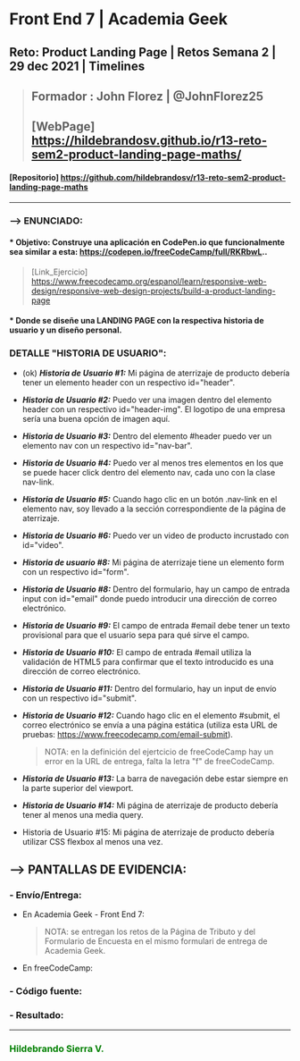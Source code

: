 # Front End 7 | Academia Geek
## Reto: Product Landing Page | Retos Semana 2 | 29 dec 2021 | Timelines

> ## Formador : John Florez | @JohnFlorez25
> ## [WebPage] https://hildebrandosv.github.io/r13-reto-sem2-product-landing-page-maths/
#### [Repositorio] https://github.com/hildebrandosv/r13-reto-sem2-product-landing-page-maths
___
### --> ENUNCIADO:
#### * Objetivo: Construye una aplicación en CodePen.io que funcionalmente sea similar a esta: https://codepen.io/freeCodeCamp/full/RKRbwL..
> [Link_Ejercicio] https://www.freecodecamp.org/espanol/learn/responsive-web-design/responsive-web-design-projects/build-a-product-landing-page
#### * Donde se diseñe una LANDING PAGE con la respectiva historia de usuario y un diseño personal.
### DETALLE "HISTORIA DE USUARIO":
* (ok) ***Historia de Usuario #1:*** Mi página de aterrizaje de producto debería tener un elemento header con un respectivo id="header".

* ***Historia de Usuario #2:*** Puedo ver una imagen dentro del elemento header con un respectivo id="header-img". El logotipo de una empresa sería una buena opción de imagen aquí.

* ***Historia de Usuario #3:*** Dentro del elemento #header puedo ver un elemento nav con un respectivo id="nav-bar".

* ***Historia de Usuario #4:*** Puedo ver al menos tres elementos en los que se puede hacer click dentro del elemento nav, cada uno con la clase nav-link.

* ***Historia de Usuario #5:*** Cuando hago clic en un botón .nav-link en el elemento nav, soy llevado a la sección correspondiente de la página de aterrizaje.

* ***Historia de Usuario #6:*** Puedo ver un video de producto incrustado con id="video".

* ***Historia de usuario #8:*** Mi página de aterrizaje tiene un elemento form con un respectivo id="form".

* ***Historia de Usuario #8:*** Dentro del formulario, hay un campo de entrada input con id="email" donde puedo introducir una dirección de correo electrónico.

* ***Historia de Usuario #9:*** El campo de entrada #email debe tener un texto provisional para que el usuario sepa para qué sirve el campo.

* ***Historia de Usuario #10:*** El campo de entrada #email utiliza la validación de HTML5 para confirmar que el texto introducido es una dirección de correo electrónico.

* ***Historia de Usuario #11:*** Dentro del formulario, hay un input de envío con un respectivo id="submit".

* ***Historia de Usuario #12:*** Cuando hago clic en el elemento #submit, el correo electrónico se envía a una página estática (utiliza esta URL de pruebas: https://www.freecodecamp.com/email-submit).
   > NOTA: en la definición del ejertcicio de freeCodeCamp hay un error en la URL de entrega, falta la letra "f" de freeCodeCamp.

* ***Historia de Usuario #13:*** La barra de navegación debe estar siempre en la parte superior del viewport.

* ***Historia de Usuario #14:*** Mi página de aterrizaje de producto debería tener al menos una media query.

* Historia de Usuario #15: Mi página de aterrizaje de producto debería utilizar CSS flexbox al menos una vez.

## --> PANTALLAS DE EVIDENCIA:

### - Envío/Entrega:
+ En Academia Geek - Front End 7:

   > NOTA: se entregan los retos de la Página de Tributo y del Formulario de Encuesta en el mismo formulari de entrega de Academia Geek.

+ En freeCodeCamp:

### - Código fuente:

### - Resultado:

___
### <span style="color: GREEN">Hildebrando Sierra V.</span>

